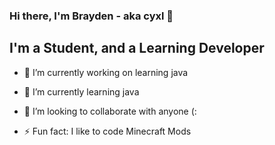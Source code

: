### Hi there, I'm Brayden - aka cyxl 👋

## I'm a Student, and a Learning Developer
- 🔭 I’m currently working on learning java
- 🌱 I’m currently learning java
- 👯 I’m looking to collaborate with anyone (:

- ⚡ Fun fact: I like to code Minecraft Mods

